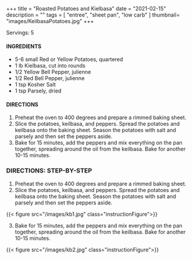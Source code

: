 +++
title = "Roasted Potatoes and Kielbasa"
date = "2021-02-15"
description = ""
tags = [
    "entree",
    "sheet pan",
    "low carb"
]
thumbnail= "images/KeilbasaPotatoes.jpg"
+++

Servings: 5 <!--more-->

#### INGREDIENTS 

* 5-6 small Red or Yellow Potatoes, quartered
* 1 lb Kielbasa, cut into rounds 
* 1/2 Yellow Bell Pepper, julienne 
* 1/2 Red Bell Pepper, julienne
* 1 tsp Kosher Salt
* 1 tsp Parsely, dried 

#### DIRECTIONS 

1. Preheat the oven to 400 degrees and prepare a rimmed baking sheet. 
2. Slice the potatoes, keilbasa, and peppers. Spread the potatoes and keilbasa onto the baking sheet. Season the potatoes with salt and parsely and then set the peppers aside. 
3. Bake for 15 minutes, add the peppers and mix everything on the pan together, spreading around the oil from the keilbasa. Bake for another 10-15 minutes. 

### DIRECTIONS: STEP-BY-STEP 

1. Preheat the oven to 400 degrees and prepare a rimmed baking sheet. 
2. Slice the potatoes, keilbasa, and peppers. Spread the potatoes and keilbasa onto the baking sheet. Season the potatoes with salt and parsely and then set the peppers aside. 

{{< figure src="/images/kb1.jpg" class="instructionFigure">}}

3. Bake for 15 minutes, add the peppers and mix everything on the pan together, spreading around the oil from the keilbasa. Bake for another 10-15 minutes. 

{{< figure src="/images/kb2.jpg" class="instructionFigure">}}
